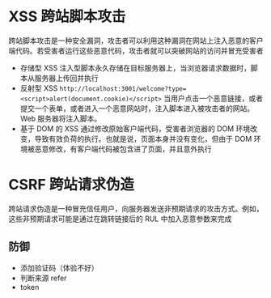 # XSS 跨站脚本攻击

跨站脚本攻击是一种安全漏洞，攻击者可以利用这种漏洞在网站上注入恶意的客户端代码。若受害者运行这些恶意代码，攻击者就可以突破网站的访问并冒充受害者

- 存储型 XSS
  注入型脚本永久存储在目标服务器上，当浏览器请求数据时，脚本从服务器上传回并执行
- 反射型 XSS
  `http://localhost:3001/welcome?type=<script>alert(document.cookie)</script>`
  当用户点击一个恶意链接，或者提交一个表单，或者进入一个恶意网站时，注入脚本进入被攻击者的网站。Web 服务器将注入脚本。
- 基于 DOM 的 XSS
  通过修改原始客户端代码，受害者浏览器的 DOM 环境改变，导致有效负荷的执行。也就是说，页面本身并没有变化，但由于 DOM 环境被恶意修改，有客户端代码被包含进了页面，并且意外执行

# CSRF 跨站请求伪造

跨站请求伪造是一种冒充信任用户，向服务器发送非预期请求的攻击方式。例如，这些非预期请求可能是通过在跳转链接后的 RUL 中加入恶意参数来完成

## 防御

- 添加验证码（体验不好）
- 判断来源 refer
- token
